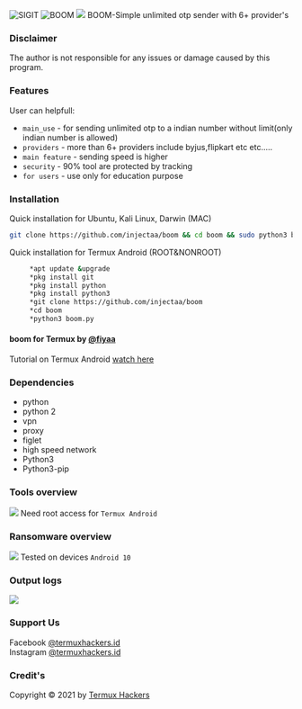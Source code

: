 <img title="SIGIT" src="https://img.shields.io/badge/CODENAME%20-BOOM-SCRIPT?colorA=grey&colorB=green&style=for-the-badge"> <img title="BOOM" src="https://img.shields.io/badge/VERSION%20-1.0-SCRIPT?colorA=grey&colorB=green&style=for-the-badge"> 
<img src="https://raw.githubusercontent.com/injectaa/boom/main/boom1.jpg">
BOOM-Simple unlimited otp sender with 6+ provider's

### Disclaimer
The author is not responsible for any issues or damage caused by this program.

### Features
User can helpfull:
- ```main_use``` - for sending unlimited otp to a indian number without limit(only indian number is allowed) 
- ```providers``` - more than 6+ providers include byjus,flipkart etc etc..... 
- ```main feature``` - sending speed is higher
- ```security``` - 90% tool are protected by tracking
- ```for users``` - use only for education purpose 
### Installation
Quick installation for Ubuntu, Kali Linux, Darwin (MAC)
```bash
git clone https://github.com/injectaa/boom && cd boom && sudo python3 boom.py
```

Quick installation for Termux Android (ROOT&NONROOT)
````bash
     *apt update &upgrade
     *pkg install git
     *pkg install python
     *pkg install python3
     *git clone https://github.com/injectaa/boom
     *cd boom
     *python3 boom.py
````
#### boom for Termux by [@fiyaa](https://github.com/injectaa/boom)
Tutorial on Termux Android [watch here](https://youtu.be/poXKCgaBg3c)

### Dependencies
- python
- python 2
- vpn
- proxy
- figlet
- high speed network
- Python3
- Python3-pip
  

### Tools overview
<img src="https://raw.githubusercontent.com/termuxhackers-id/SARA/main/src/view.jpg"></img>
Need root access for ```Termux Android```

### Ransomware overview
<img src="https://raw.githubusercontent.com/termuxhackers-id/SARA/main/src/ransomware.jpg"></img>
Tested on devices ```Android 10```

### Output logs
<img src="https://raw.githubusercontent.com/injectaa/boom/main/Otp.jpg"></img>

### Support Us
Facebook [@termuxhackers.id](https://fb.me/termuxhackers.id)<br>
Instagram [@termuxhackers.id](https://instagram.com/termuxhackers.id)

### Credit's
Copyright © 2021 by [Termux Hackers](https://github.com/termuxhackers-id)
